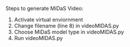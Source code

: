 Steps to generate MiDaS Video:

1. Activate virtual enviornment
2. Change filename (line 8) in videoMIDAS.py
3. Choose MiDaS model type in videoMIDAS.py
4. Run videoMIDAS.py
